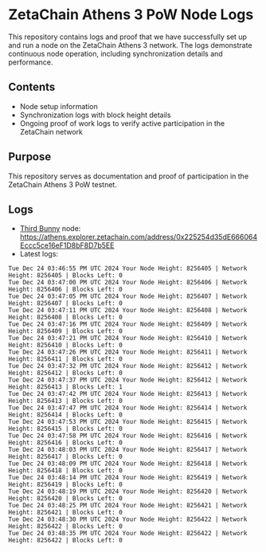 # ZetaChain Athens 3 PoW Node Logs
This repository contains logs and proof that we have successfully set up and run a node on the ZetaChain Athens 3 network. The logs demonstrate continuous node operation, including synchronization details and performance.

## Contents
- Node setup information
- Synchronization logs with block height details
- Ongoing proof of work logs to verify active participation in the ZetaChain network

## Purpose
This repository serves as documentation and proof of participation in the ZetaChain Athens 3 PoW testnet.

## Logs

- [Third Bunny](https://thirdbunny.xyz/) node: https://athens.explorer.zetachain.com/address/0x225254d35dE666064Eccc5ce16eF1D8bF8D7b5EE
- Latest logs:
```
Tue Dec 24 03:46:55 PM UTC 2024 Your Node Height: 8256405 | Network Height: 8256405 | Blocks Left: 0
Tue Dec 24 03:47:00 PM UTC 2024 Your Node Height: 8256406 | Network Height: 8256406 | Blocks Left: 0
Tue Dec 24 03:47:05 PM UTC 2024 Your Node Height: 8256407 | Network Height: 8256407 | Blocks Left: 0
Tue Dec 24 03:47:11 PM UTC 2024 Your Node Height: 8256408 | Network Height: 8256408 | Blocks Left: 0
Tue Dec 24 03:47:16 PM UTC 2024 Your Node Height: 8256409 | Network Height: 8256409 | Blocks Left: 0
Tue Dec 24 03:47:21 PM UTC 2024 Your Node Height: 8256410 | Network Height: 8256410 | Blocks Left: 0
Tue Dec 24 03:47:26 PM UTC 2024 Your Node Height: 8256411 | Network Height: 8256411 | Blocks Left: 0
Tue Dec 24 03:47:32 PM UTC 2024 Your Node Height: 8256412 | Network Height: 8256412 | Blocks Left: 0
Tue Dec 24 03:47:37 PM UTC 2024 Your Node Height: 8256412 | Network Height: 8256413 | Blocks Left: 1
Tue Dec 24 03:47:42 PM UTC 2024 Your Node Height: 8256413 | Network Height: 8256413 | Blocks Left: 0
Tue Dec 24 03:47:47 PM UTC 2024 Your Node Height: 8256414 | Network Height: 8256414 | Blocks Left: 0
Tue Dec 24 03:47:53 PM UTC 2024 Your Node Height: 8256415 | Network Height: 8256415 | Blocks Left: 0
Tue Dec 24 03:47:58 PM UTC 2024 Your Node Height: 8256416 | Network Height: 8256416 | Blocks Left: 0
Tue Dec 24 03:48:03 PM UTC 2024 Your Node Height: 8256417 | Network Height: 8256417 | Blocks Left: 0
Tue Dec 24 03:48:09 PM UTC 2024 Your Node Height: 8256418 | Network Height: 8256418 | Blocks Left: 0
Tue Dec 24 03:48:14 PM UTC 2024 Your Node Height: 8256419 | Network Height: 8256419 | Blocks Left: 0
Tue Dec 24 03:48:19 PM UTC 2024 Your Node Height: 8256420 | Network Height: 8256420 | Blocks Left: 0
Tue Dec 24 03:48:25 PM UTC 2024 Your Node Height: 8256421 | Network Height: 8256421 | Blocks Left: 0
Tue Dec 24 03:48:30 PM UTC 2024 Your Node Height: 8256422 | Network Height: 8256422 | Blocks Left: 0
Tue Dec 24 03:48:35 PM UTC 2024 Your Node Height: 8256422 | Network Height: 8256422 | Blocks Left: 0
```
